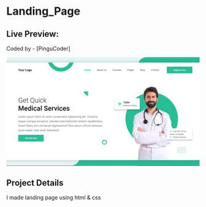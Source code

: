 # Landing_Page
## Live Preview:

Coded by - [PinguCoder]

![](/image.PNG)

## Project Details
I made landing page using html & css
